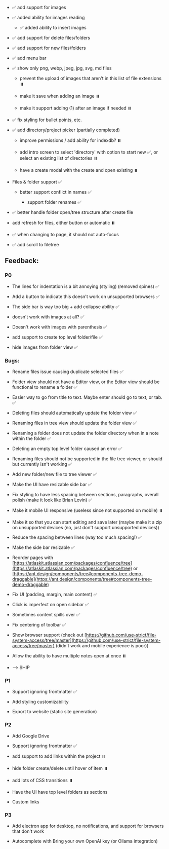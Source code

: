 *   ✅ add support for images
    
*   ✅ added ability for images reading
    
    *   ✅ added ability to insert images
        
*   ✅ add support for delete files/folders
    
*   ✅ add support for new files/folders
    
*   ✅ add menu bar
    
*   ✅ show only png, webp, jpeg, jpg, svg, md files
    
    *   prevent the upload of images that aren't in this list of file extensions ⏸️
        
    *   make it save when adding an image ⏸️
        
    *   make it support adding (1) after an image if needed ⏸️
        
*   ✅ fix styling for bullet points, etc.
    
*   ✅ add directory/project picker (partially completed)
    
    *   improve permissions / add ability for indexdb? ⏸️
        
    *   add intro screen to select 'directory' with option to start new ✅, or select an existing list of directories ⏸️
        
    *   have a create modal with the create and open existing ⏸️
        
*   Files & folder support ✅
    
    *   better support conflict in names ✅
        
        *   support folder renames ✅
            
*   ✅ better handle folder open/tree structure after create file
    
*   add refresh for files, either button or automatic ⏸️
    
*   ✅ when changing to page, it should not auto-focus
    
*   ✅ add scroll to filetree
    

## Feedback:

### P0

*   The lines for indentation is a bit annoying (styling) (removed spines) ✅
    
*   Add a button to indicate this doesn't work on unsupported browsers ✅
    
*   The side bar is way too big + add collapse ability ✅
    
*   doesn't work with images at all? ✅
    
*   Doesn't work with images with parenthesis ✅
    
*   add support to create top level folder/file ✅
    
*   hide images from folder view ✅
    

### Bugs:

*   Rename files issue causing duplicate selected files ✅
    
*   Folder view should not have a Editor view, or the Editor view should be functional to rename a folder ✅
    
*   Easier way to go from title to text. Maybe enter should go to text, or tab. ✅
    
*   Deleting files should automatically update the folder view ✅
    
*   Renaming files in tree view should update the folder view ✅
    
*   Renaming a folder does not update the folder directory when in a note within the folder ✅
    
*   Deleting an empty top level folder caused an error ✅
    
*   Renaming files should not be supported in the file tree viewer, or should but currently isn't working ✅
    
*   Add new folder/new file to tree viewer ✅
    
*   Make the UI have resizable side bar ✅
    
*   Fix styling to have less spacing between sections, paragraphs, overall polish (make it look like Brian Lovin) ✅
    
*   Make it mobile UI responsive (useless since not supported on mobile) ⏸️
    
*   Make it so that you can start editing and save later (maybe make it a zip on unsupported devices (no, just don't support unsupported devices))
    
*   Reduce the spacing between lines (way too much spacing!) ✅
    
*   Make the side bar resizable ✅
    
*   Reorder pages with [https://atlaskit.atlassian.com/packages/confluence/tree](https://atlaskit.atlassian.com/packages/confluence/tree) or [https://ant.design/components/tree#components-tree-demo-draggable](https://ant.design/components/tree#components-tree-demo-draggable)
    
*   Fix UI (padding, margin, main content) ✅
    
*   Click is imperfect on open sidebar ✅
    
*   Sometimes content spills over ✅
    
*   Fix centering of toolbar ✅
    
*   Show browser support (check out [https://github.com/use-strict/file-system-access/tree/master](https://github.com/use-strict/file-system-access/tree/master) (didn't work and mobile experience is poor))
    
*   Allow the ability to have multiple notes open at once ⏸️
    
*   \--> SHIP
    

### P1

*   Support ignoring frontmatter ✅
    
*   Add styling customizability
    
*   Export to website (static site generation)
    

### P2

*   Add Google Drive
    
*   Support ignoring frontmatter ✅
    
*   add support to add links within the project ⏸️
    
*   hide folder create/delete until hover of item ⏸️
    
*   add lots of CSS transitions ⏸️
    
*   Have the UI have top level folders as sections
    
*   Custom links
    

### P3

*   Add electron app for desktop, no notifications, and support for browsers that don't work
    
*   Autocomplete with Bring your own OpenAI key (or Ollama integration)